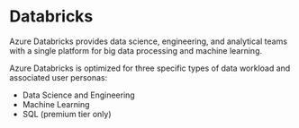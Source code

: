 # Databricks

Azure Databricks provides data science, engineering, and analytical teams with a single platform for big data processing and machine learning.

Azure Databricks is optimized for three specific types of data workload and associated user personas:
- Data Science and Engineering
- Machine Learning
- SQL (premium tier only)

